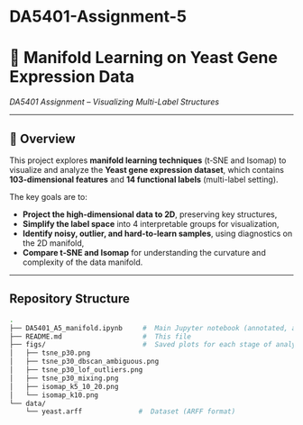 # DA5401-Assignment-5
# 🧬 Manifold Learning on Yeast Gene Expression Data  
*DA5401 Assignment – Visualizing Multi-Label Structures*

---

## 📖 Overview

This project explores **manifold learning techniques** (t‑SNE and Isomap) to visualize and analyze the **Yeast gene expression dataset**, which contains **103-dimensional features** and **14 functional labels** (multi-label setting).

The key goals are to:
- **Project the high-dimensional data to 2D**, preserving key structures,
- **Simplify the label space** into 4 interpretable groups for visualization,
- **Identify noisy, outlier, and hard-to-learn samples**, using diagnostics on the 2D manifold,
- **Compare t‑SNE and Isomap** for understanding the curvature and complexity of the data manifold.

---

## Repository Structure

```bash
.
├── DA5401_A5_manifold.ipynb     #  Main Jupyter notebook (annotated, all code + markdown)
├── README.md                    #  This file
├── figs/                        #  Saved plots for each stage of analysis
│   ├── tsne_p30.png
│   ├── tsne_p30_dbscan_ambiguous.png
│   ├── tsne_p30_lof_outliers.png
│   ├── tsne_p30_mixing.png
│   ├── isomap_k5_10_20.png
│   └── isomap_k10.png
└── data/
    └── yeast.arff              #  Dataset (ARFF format)
